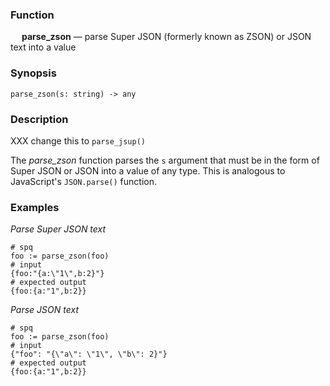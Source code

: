 ### Function

&emsp; **parse_zson** &mdash; parse Super JSON (formerly known as ZSON) or JSON text into a value

### Synopsis

```
parse_zson(s: string) -> any
```

### Description

XXX change this to `parse_jsup()`

The _parse_zson_ function parses the `s` argument that must be in the form
of Super JSON or JSON into a value of any type.  This is analogous to JavaScript's
`JSON.parse()` function.

### Examples

_Parse Super JSON text_
```mdtest-spq
# spq
foo := parse_zson(foo)
# input
{foo:"{a:\"1\",b:2}"}
# expected output
{foo:{a:"1",b:2}}
```

_Parse JSON text_
```mdtest-spq
# spq
foo := parse_zson(foo)
# input
{"foo": "{\"a\": \"1\", \"b\": 2}"}
# expected output
{foo:{a:"1",b:2}}
```
